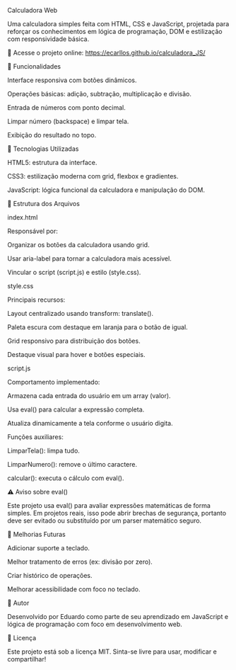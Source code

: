 Calculadora Web

Uma calculadora simples feita com HTML, CSS e JavaScript, projetada para reforçar os conhecimentos em lógica de programação, DOM e estilização com responsividade básica.

🔗 Acesse o projeto online: https://ecarllos.github.io/calculadora_JS/

🔧 Funcionalidades

Interface responsiva com botões dinâmicos.

Operações básicas: adição, subtração, multiplicação e divisão.

Entrada de números com ponto decimal.

Limpar número (backspace) e limpar tela.

Exibição do resultado no topo.

🔎 Tecnologias Utilizadas

HTML5: estrutura da interface.

CSS3: estilização moderna com grid, flexbox e gradientes.

JavaScript: lógica funcional da calculadora e manipulação do DOM.

📂 Estrutura dos Arquivos

index.html

Responsável por:

Organizar os botões da calculadora usando grid.

Usar aria-label para tornar a calculadora mais acessível.

Vincular o script (script.js) e estilo (style.css).

style.css

Principais recursos:

Layout centralizado usando transform: translate().

Paleta escura com destaque em laranja para o botão de igual.

Grid responsivo para distribuição dos botões.

Destaque visual para hover e botões especiais.

script.js

Comportamento implementado:

Armazena cada entrada do usuário em um array (valor).

Usa eval() para calcular a expressão completa.

Atualiza dinamicamente a tela conforme o usuário digita.

Funções auxiliares:

LimparTela(): limpa tudo.

LimparNumero(): remove o último caractere.

calcular(): executa o cálculo com eval().

⚠️ Aviso sobre eval()

Este projeto usa eval() para avaliar expressões matemáticas de forma simples. Em projetos reais, isso pode abrir brechas de segurança, portanto deve ser evitado ou substituído por um parser matemático seguro.

🔄 Melhorias Futuras

Adicionar suporte a teclado.

Melhor tratamento de erros (ex: divisão por zero).

Criar histórico de operações.

Melhorar acessibilidade com foco no teclado.

💼 Autor

Desenvolvido por Eduardo como parte de seu aprendizado em JavaScript e lógica de programação com foco em desenvolvimento web.

📄 Licença

Este projeto está sob a licença MIT. Sinta-se livre para usar, modificar e compartilhar!

